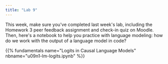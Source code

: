 ```yaml
---
title: "Lab 9"
---
```


This week, make sure you've completed last week's lab, including the Homework 3 peer feedback assignment and check-in quiz on Moodle. Then, here's a notebook to help you practice with language modeling: how do we work with the output of a language model in code?

{{% fundamentals name="Logits in Causal Language Models" nbname="u09n1-lm-logits.ipynb" %}}